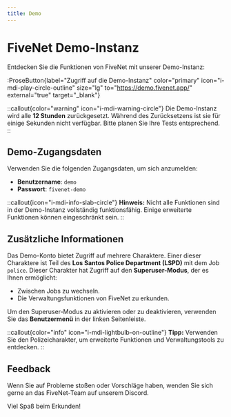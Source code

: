 ```yaml
---
title: Demo
---
```


# FiveNet Demo-Instanz

Entdecken Sie die Funktionen von FiveNet mit unserer Demo-Instanz:

:ProseButton{label="Zugriff auf die Demo-Instanz" color="primary" icon="i-mdi-play-circle-outline" size="lg" to="https://demo.fivenet.app/" external="true" target="_blank"}

::callout{color="warning" icon="i-mdi-warning-circle"}
Die Demo-Instanz wird alle **12 Stunden** zurückgesetzt. Während des Zurücksetzens ist sie für einige Sekunden nicht verfügbar. Bitte planen Sie Ihre Tests entsprechend.
::

## Demo-Zugangsdaten

Verwenden Sie die folgenden Zugangsdaten, um sich anzumelden:

- **Benutzername**: `demo`
- **Passwort**: `fivenet-demo`

::callout{icon="i-mdi-info-slab-circle"}
**Hinweis:** Nicht alle Funktionen sind in der Demo-Instanz vollständig funktionsfähig. Einige erweiterte Funktionen können eingeschränkt sein.
::

## Zusätzliche Informationen

Das Demo-Konto bietet Zugriff auf mehrere Charaktere. Einer dieser Charaktere ist Teil des **Los Santos Police Department (LSPD)** mit dem Job `police`. Dieser Charakter hat Zugriff auf den **Superuser-Modus**, der es Ihnen ermöglicht:

- Zwischen Jobs zu wechseln.
- Die Verwaltungsfunktionen von FiveNet zu erkunden.

Um den Superuser-Modus zu aktivieren oder zu deaktivieren, verwenden Sie das **Benutzermenü** in der linken Seitenleiste.

::callout{color="info" icon="i-mdi-lightbulb-on-outline"}
**Tipp:** Verwenden Sie den Polizeicharakter, um erweiterte Funktionen und Verwaltungstools zu entdecken.
::

## Feedback

Wenn Sie auf Probleme stoßen oder Vorschläge haben, wenden Sie sich gerne an das FiveNet-Team auf unserem Discord.

Viel Spaß beim Erkunden!
